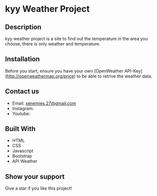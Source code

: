 # kyy Weather Project

## Description

kyy weather project is a site to find out the temperature in the area you choose, there is only weather and temperature.

## Installation

Before you start, ensure you have your own [OpenWeather API-Key] (http://openweathermap.org/price) to be able to retrive the weather data.

## Contact us

* Email: xenemies.27@gmail.com
* Instagram:
* Youtube: 

## Built With

- HTML
- CSS
- Javascript
- Bootstrap
- API Weather

## Show your support

Give a star if you like this project!
